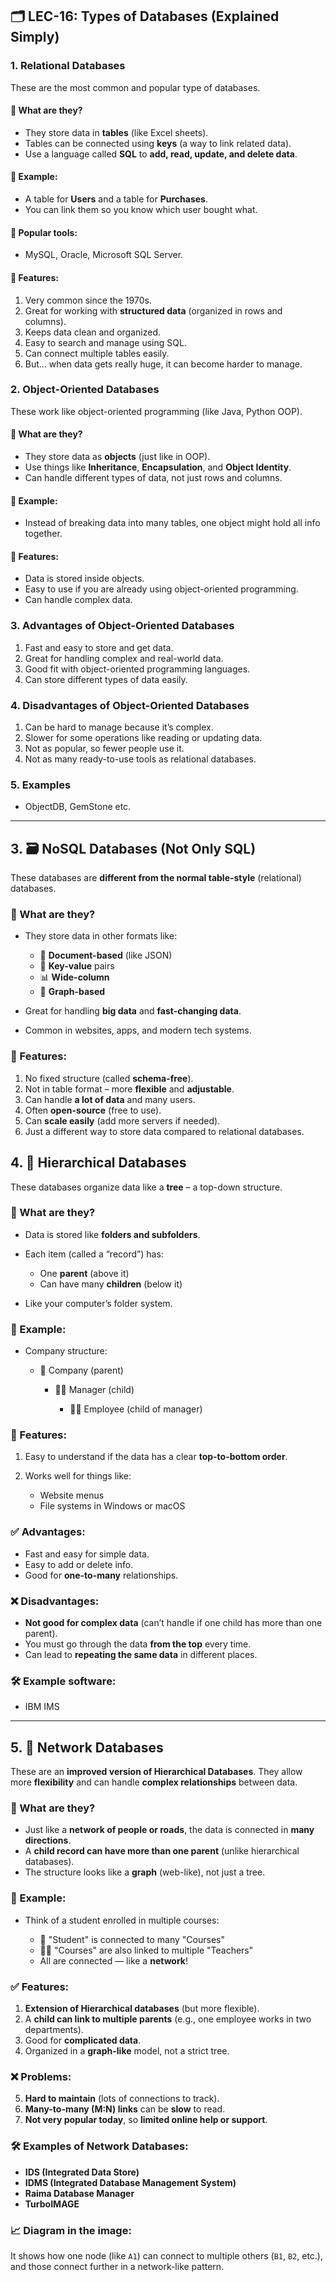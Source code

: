 ## 🗂️ LEC-16: Types of Databases (Explained Simply)

### 1. **Relational Databases**

These are the most common and popular type of databases.

#### 🔹 What are they?

* They store data in **tables** (like Excel sheets).
* Tables can be connected using **keys** (a way to link related data).
* Use a language called **SQL** to **add, read, update, and delete data**.

#### 🔹 Example:

* A table for **Users** and a table for **Purchases**.
* You can link them so you know which user bought what.

#### 🔹 Popular tools:

* MySQL, Oracle, Microsoft SQL Server.

#### 🔹 Features:

1. Very common since the 1970s.
2. Great for working with **structured data** (organized in rows and columns).
3. Keeps data clean and organized.
4. Easy to search and manage using SQL.
5. Can connect multiple tables easily.
6. But… when data gets really huge, it can become harder to manage.

### 2. **Object-Oriented Databases**

These work like object-oriented programming (like Java, Python OOP).

#### 🔹 What are they?

* They store data as **objects** (just like in OOP).
* Use things like **Inheritance**, **Encapsulation**, and **Object Identity**.
* Can handle different types of data, not just rows and columns.

#### 🔹 Example:

* Instead of breaking data into many tables, one object might hold all info together.

#### 🔹 Features:

* Data is stored inside objects.
* Easy to use if you are already using object-oriented programming.
* Can handle complex data.

### 3. **Advantages of Object-Oriented Databases**

1. Fast and easy to store and get data.
2. Great for handling complex and real-world data.
3. Good fit with object-oriented programming languages.
4. Can store different types of data easily.

### 4. **Disadvantages of Object-Oriented Databases**

1. Can be hard to manage because it’s complex.
2. Slower for some operations like reading or updating data.
3. Not as popular, so fewer people use it.
4. Not as many ready-to-use tools as relational databases.

### 5. **Examples**

* ObjectDB, GemStone etc.


---

## 3. 🗃️ NoSQL Databases (Not Only SQL)

These databases are **different from the normal table-style** (relational) databases.

### 🔹 What are they?

* They store data in other formats like:

  * 📄 **Document-based** (like JSON)
  * 🔑 **Key-value** pairs
  * 📊 **Wide-column**
  * 🧠 **Graph-based**
* Great for handling **big data** and **fast-changing data**.
* Common in websites, apps, and modern tech systems.

### 🔹 Features:

1. No fixed structure (called **schema-free**).
2. Not in table format – more **flexible** and **adjustable**.
3. Can handle **a lot of data** and many users.
4. Often **open-source** (free to use).
5. Can **scale easily** (add more servers if needed).
6. Just a different way to store data compared to relational databases.

## 4. 🌳 Hierarchical Databases

These databases organize data like a **tree** – a top-down structure.

### 🔹 What are they?

* Data is stored like **folders and subfolders**.
* Each item (called a “record”) has:

  * One **parent** (above it)
  * Can have many **children** (below it)
* Like your computer’s folder system.

### 🔹 Example:

* Company structure:

  * 🏢 Company (parent)

    * 👨‍💼 Manager (child)

      * 👩‍💻 Employee (child of manager)

### 🔹 Features:

1. Easy to understand if the data has a clear **top-to-bottom order**.
2. Works well for things like:

   * Website menus
   * File systems in Windows or macOS

### ✅ **Advantages:**

* Fast and easy for simple data.
* Easy to add or delete info.
* Good for **one-to-many** relationships.

### ❌ **Disadvantages:**

* **Not good for complex data** (can’t handle if one child has more than one parent).
* You must go through the data **from the top** every time.
* Can lead to **repeating the same data** in different places.

### 🛠️ Example software:

* IBM IMS


---

## 5. 🔗 Network Databases

These are an **improved version of Hierarchical Databases**.
They allow more **flexibility** and can handle **complex relationships** between data.

### 🔹 What are they?

* Just like a **network of people or roads**, the data is connected in **many directions**.
* A **child record can have more than one parent** (unlike hierarchical databases).
* The structure looks like a **graph** (web-like), not just a tree.

### 🧠 Example:

* Think of a student enrolled in multiple courses:

  * 📘 "Student" is connected to many "Courses"
  * 🧑‍🏫 "Courses" are also linked to multiple "Teachers"
  * All are connected — like a **network**!

### ✅ Features:

1. **Extension of Hierarchical databases** (but more flexible).
2. A **child can link to multiple parents** (e.g., one employee works in two departments).
3. Good for **complicated data**.
4. Organized in a **graph-like** model, not a strict tree.

### ❌ Problems:

5. **Hard to maintain** (lots of connections to track).
6. **Many-to-many (M\:N) links** can be **slow** to read.
7. **Not very popular today**, so **limited online help or support**.

### 🛠️ Examples of Network Databases:

* **IDS (Integrated Data Store)**
* **IDMS (Integrated Database Management System)**
* **Raima Database Manager**
* **TurboIMAGE**

### 📈 Diagram in the image:

It shows how one node (like `A1`) can connect to multiple others (`B1`, `B2`, etc.), and those connect further in a network-like pattern.